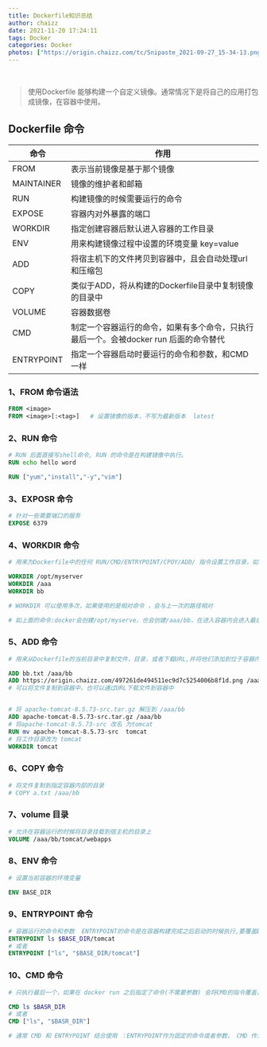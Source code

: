 ```yaml
---
title: Dockerfile知识总结
author: chaizz
date: 2021-11-20 17:24:11
tags: Docker
categories: Docker
photos: ["https://origin.chaizz.com/tc/Snipaste_2021-09-27_15-34-13.png"]
---
```


​            

<!--more-->



> 使用Dockerfile 能够构建一个自定义镜像。通常情况下是将自己的应用打包成镜像，在容器中使用。



## Dockerfile 命令

| 命令       | 作用                                                         |
| ---------- | ------------------------------------------------------------ |
| FROM       | 表示当前镜像是基于那个镜像                                   |
| MAINTAINER | 镜像的维护者和邮箱                                           |
| RUN        | 构建镜像的时候需要运行的命令                                 |
| EXPOSE     | 容器内对外暴露的端口                                         |
| WORKDIR    | 指定创建容器后默认进入容器的工作目录                         |
| ENV        | 用来构建镜像过程中设置的环境变量 key=value                   |
| ADD        | 将宿主机下的文件拷贝到容器中，且会自动处理url和压缩包        |
| COPY       | 类似于ADD，将从构建的Dockerfile目录中复制镜像的目录中        |
| VOLUME     | 容器数据卷                                                   |
| CMD        | 制定一个容器运行的命令，如果有多个命令，只执行最后一个。会被docker run 后面的命令替代 |
| ENTRYPOINT | 指定一个容器启动时要运行的命令和参数，和CMD一样              |

###  1、FROM 命令语法

```dockerfile
FROM <image>
FROM <image>[:<tag>]   # 设置镜像的版本，不写为最新版本  latest

```

### 2、RUN 命令

```dockerfile
# RUN 后面直接写shell命令, RUN 的命令是在构建镜像中执行。
RUN echo hello word

RUN ["yum","install","-y","vim"]
```

### 3、EXPOSR 命令

```dockerfile
# 针对一些需要端口的服务
EXPOSE 6379
```

### 4、WORKDIR 命令

```dockerfile
# 用来为Dockerfile中的任何 RUN/CMD/ENTRYPOINT/CPOY/ADD/ 指令设置工作目录，如果WORKDIR  不存在，即使他没有在后续得命令中被使用，也将会被创建。

WORKDIR /opt/myserver
WORKDIR /aaa
WORKDIR bb

# WORKDIR 可以使用多次，如果使用的是相对命令 ，会与上一次的路径相对

# 如上面的命令:docker会创建/opt/myserve，也会创建/aaa/bb，在进入容器内会进入最后的WORKDIR的路径下即：/aaa/bb
```

### 5、ADD 命令

```dockerfile
# 用来从Dockerfile的当前目录中复制文件，目录，或者下载URL,并将他们添加到位于容器内指定的文件中

ADD bb.txt /aaa/bb
ADD https://origin.chaizz.com/497261de494511ec9d7c5254006b8f1d.png /aaa/bb
# 可以将文件复制到容器中，也可以通过URL下载文件到容器中


# 将 apache-tomcat-8.5.73-src.tar.gz 解压到 /aaa/bb 
ADD apache-tomcat-8.5.73-src.tar.gz /aaa/bb
# 将apache-tomcat-8.5.73-src 改名 为tomcat
RUN mv apache-tomcat-8.5.73-src  tomcat
# 将工作目录改为 tomcat
WORKDIR tomcat

```

### 6、COPY 命令

```dockerfile
# 将文件复制到指定容器内部的目录
# COPY a.txt /aaa/bb
```



### 7、volume 目录

```dockerfile
# 允许在容器运行的时候将目录挂载到宿主机的目录上
VOLUME /aaa/bb/tomcat/webapps

```



### 8、ENV 命令

```dockerfile
# 设置当前容器的环境变量

ENV BASE_DIR

```



### 9、ENTRYPOINT 命令

```dockerfile
# 容器运行的命令和参数  ENTRYPOINT的命令是在容器构建完成之后启动的时候执行,要覆盖ENTRYPOINT  他的指令 需要在docker run 的时候加上 --entrypoint ls 
ENTRYPOINT ls $BASE_DIR/tomcat
# 或者
ENTRYPOINT ["ls", "$BASE_DIR/tomcat"]
```



### 10、CMD 命令

```dockerfile
# 只执行最后一个，如果在 docker run 之后指定了命令(不需要参数) 会将CMD的指令覆盖，不再执行CMD的指令

CMD ls $BASR_DIR
# 或者
CMD ["ls", "$BASR_DIR"]

# 通常 CMD 和 ENTRYPOINT 结合使用 ：ENTRYPOINT作为固定的命令或者参数， CMD 作为可变的参数，附加在ENTRYPOINT命令之后。 然后ENTRYPOINT + CMD 结合为一条命令。  即可实现在docker run 的时候可以指定参数运行同一个容器
```

